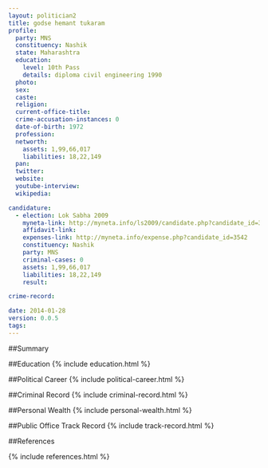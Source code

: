 ```yaml
---
layout: politician2
title: godse hemant tukaram
profile: 
  party: MNS
  constituency: Nashik
  state: Maharashtra
  education: 
    level: 10th Pass
    details: diploma civil engineering 1990
  photo: 
  sex: 
  caste: 
  religion: 
  current-office-title: 
  crime-accusation-instances: 0
  date-of-birth: 1972
  profession: 
  networth: 
    assets: 1,99,66,017
    liabilities: 18,22,149
  pan: 
  twitter: 
  website: 
  youtube-interview: 
  wikipedia: 

candidature: 
  - election: Lok Sabha 2009
    myneta-link: http://myneta.info/ls2009/candidate.php?candidate_id=3542
    affidavit-link: 
    expenses-link: http://myneta.info/expense.php?candidate_id=3542
    constituency: Nashik 
    party: MNS
    criminal-cases: 0
    assets: 1,99,66,017
    liabilities: 18,22,149
    result:  

crime-record: 

date: 2014-01-28
version: 0.0.5
tags: 
---
```

##Summary


##Education
{% include education.html %}


##Political Career
{% include political-career.html %}


##Criminal Record
{% include criminal-record.html %}


##Personal Wealth
{% include personal-wealth.html %}


##Public Office Track Record
{% include track-record.html %}


##References


{% include references.html %}